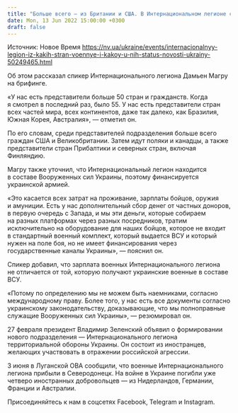 ```yaml
---
title: "Больше всего — из Британии и США. В Интернациональном легионе служат представители 55 стран, он входит в состав ВСУ — спикер"
date: Mon, 13 Jun 2022 15:00:00 +0300
draft: false
---
```

Источник: Новое Время https://nv.ua/ukraine/events/internacionalnyy-legion-iz-kakih-stran-voennye-i-kakoy-u-nih-status-novosti-ukrainy-50249465.html


 Об этом рассказал спикер Интернационального легиона Дамьен Магру на брифинге.

«У нас есть представители больше 50 стран и гражданств. Когда я смотрел в последний раз, было 55. У нас есть представители стран всех частей мира, всех континентов, даже так далеко, как Бразилия, Южная Корея, Австралия», — отметил он.

По его словам, среди представителей подразделения больше всего граждан США и Великобритании. Затем идут поляки и канадцы, а также представители стран Прибалтики и северных стран, включая Финляндию.

Магру также уточнил, что Интернациональный легион находится в составе Вооруженных сил Украины, поэтому финансируется украинской армией.

«Это касается всех затрат на проживание, зарплаты бойцов, оружия и амуниции. Есть у нас дополнительный сбор денег от частных доноров, в первую очередь с Запада, и мы эти деньги, которые собираем на разных платформах через разных посредников, тратим исключительно на оборудование для наших бойцов, которое не входит в стандартный военный комплект, который выдается ВСУ и который нужен на поле боя, но не имеет финансирования через государственные каналы Украины», — пояснил он.

Спикер добавил, что зарплата военных Интернационального легиона не отличается от той, которую получают украинские военные в составе ВСУ.

«Потому по определению мы не можем быть наемниками, согласно международному праву. Более того, у нас есть все документы согласно украинскому законодательству, доказывающие, что мы полноправные служащие Вооруженных сил Украины», — резюмировал он.

27 февраля президент Владимир Зеленский объявил о формировании нового подразделения — Интернационального легиона территориальной обороны Украины. Он состоит из иностранцев, желающих участвовать в отражении российской агрессии.

3 июня в Луганской ОВА сообщили, что военные Интернационального легиона прибыли в Северодонецк. На войне в Украине погибли уже четверо иностранных добровольцев — из Нидерландов, Германии, Франции и Австралии.

Присоединяйтесь к нам в соцсетях Facebook, Telegram и Instagram.
